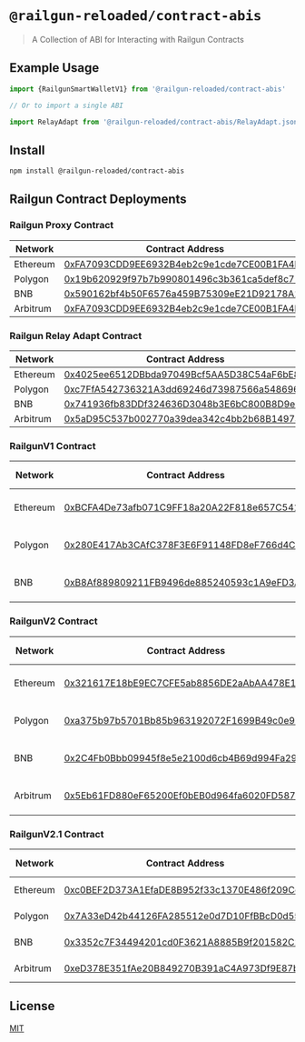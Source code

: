 # `@railgun-reloaded/contract-abis`

> A Collection of ABI for Interacting with Railgun Contracts

## Example Usage

```js
import {RailgunSmartWalletV1} from '@railgun-reloaded/contract-abis'

// Or to import a single ABI

import RelayAdapt from '@railgun-reloaded/contract-abis/RelayAdapt.json'
```

## Install

```sh
npm install @railgun-reloaded/contract-abis
```

## Railgun Contract Deployments

### Railgun Proxy Contract

| **Network** | **Contract Address** 	                    |
|-------------|---------------------------------------------|
| Ethereum    | [0xFA7093CDD9EE6932B4eb2c9e1cde7CE00B1FA4b9](https://etherscan.io/address/0xFA7093CDD9EE6932B4eb2c9e1cde7CE00B1FA4b9)    |
| Polygon     | [0x19b620929f97b7b990801496c3b361ca5def8c71](https://polygonscan.com/address/0x19b620929f97b7b990801496c3b361ca5def8c71) |
| BNB         | [0x590162bf4b50F6576a459B75309eE21D92178A10](https://bscscan.com/address/0x590162bf4b50F6576a459B75309eE21D92178A10)     |
| Arbitrum    | [0xFA7093CDD9EE6932B4eb2c9e1cde7CE00B1FA4b9](https://arbiscan.io/address/0xFA7093CDD9EE6932B4eb2c9e1cde7CE00B1FA4b9)     |

### Railgun Relay Adapt Contract

| **Network** | **Contract Address** 	                    |
|-------------|---------------------------------------------|
| Ethereum    | [0x4025ee6512DBbda97049Bcf5AA5D38C54aF6bE8a](https://etherscan.io/address/0x4025ee6512DBbda97049Bcf5AA5D38C54aF6bE8a)    |
| Polygon     | [0xc7FfA542736321A3dd69246d73987566a5486968](https://polygonscan.com/address/0xc7FfA542736321A3dd69246d73987566a5486968) |
| BNB         | [0x741936fb83DDf324636D3048b3E6bC800B8D9e12](https://bscscan.com/address/0x741936fb83DDf324636D3048b3E6bC800B8D9e12)     |
| Arbitrum    | [0x5aD95C537b002770a39dea342c4bb2b68B1497aA](https://arbiscan.io/address/0x5aD95C537b002770a39dea342c4bb2b68B1497aA)     |

### RailgunV1 Contract

| **Network** | **Contract Address** 	| **Block Range** 	| **Transaction Index** 	| **Transaction Hash** |	
|-------------|-------------------------|-------------------|---------------------------|----------------------|
| Ethereum    | [0xBCFA4De73afb071C9FF18a20A22F818e657C541a](https://etherscan.io/address/0xBCFA4De73afb071C9FF18a20A22F818e657C541a) | 14737691 - 16076750 | 257 |[0x2bd98cd135e2eaf7b7239bb4951a043f655629b5d0f0ca12334ce05718512361](https://etherscan.io/tx/0x2bd98cd135e2eaf7b7239bb4951a043f655629b5d0f0ca12334ce05718512361)|
| Polygon     | [0x280E417Ab3CAfC378F3E6F91148FD8eF766d4C95](https://polygonscan.com/address/0x280E417Ab3CAfC378F3E6F91148FD8eF766d4C95) | 28083766 - 36219104 | 46 |[0x1eadf010811837102006cb9f0c3248ad98403d0577517130fd4d898284eb1dad](https://polygonscan.com/tx/0x1eadf010811837102006cb9f0c3248ad98403d0577517130fd4d898284eb1dad)|
| BNB         | [0xB8Af889809211FB9496de885240593c1A9eFD3A9](https://bscscan.com/address/0xB8Af889809211FB9496de885240593c1A9eFD3A9) | 17633701 - 23478204 | 64 |[0x8c5c12251678da3d5f497e8a59a8f4a351557fbee4abd35ebcb186a5ee78d26c](https://bscscan.com/tx/0x8c5c12251678da3d5f497e8a59a8f4a351557fbee4abd35ebcb186a5ee78d26c)|

### RailgunV2 Contract

| **Network** | **Contract Address** 	| **Block Range** 	| **Transaction Index** 	| **Transaction Hash** |	
|-------------|-------------------------|-------------------|---------------------------|----------------------|
| Ethereum    | [0x321617E18bE9EC7CFE5ab8856DE2aAbAA478E13B](https://etherscan.io/address/0x321617E18bE9EC7CFE5ab8856DE2aAbAA478E13B) | 16076750 - 16790263 | 182 |[0xab0625746a64ed88fd040a39bdbe9ed930328d9b09245b36cd1d9a64444dad95](https://etherscan.io/tx/0xab0625746a64ed88fd040a39bdbe9ed930328d9b09245b36cd1d9a64444dad95)|
| Polygon     | [0xa375b97b5701Bb85b963192072F1699B49c0e9F7](https://polygonscan.com/address/0xa375b97b5701Bb85b963192072F1699B49c0e9F7) | 36219104 - 40143539 | 129 |[0x29d6d90f2efa6a05ea8342e6e9730a33f98f63fef1a15916829b763fac5f9216](https://polygonscan.com/tx/0x29d6d90f2efa6a05ea8342e6e9730a33f98f63fef1a15916829b763fac5f9216)|
| BNB         | [0x2C4Fb0Bbb09945f8e5e2100d6cb4B69d994Fa293](https://bscscan.com/address/0x2C4Fb0Bbb09945f8e5e2100d6cb4B69d994Fa293) | 23478204 - 26313947  | 106 |[0xba6271a84228b7e87078268c89150351cbcc1ff6fead26a66e67a25184122ac2](https://bscscan.com/tx/0xba6271a84228b7e87078268c89150351cbcc1ff6fead26a66e67a25184122ac2)|
| Arbitrum    | [0x5Eb61FD880eF65200Ef0bEB0d964fa6020FD5877](https://arbiscan.io/address/0x5eb61fd880ef65200ef0beb0d964fa6020fd5877) | 56109874 - 68196853  | 1 |[0xcd029a8262641a1871f79dc2e0593a0d921deccdffc4949aa249548ca8f2f02d](https://arbiscan.io/tx/0xcd029a8262641a1871f79dc2e0593a0d921deccdffc4949aa249548ca8f2f02d)|

### RailgunV2.1 Contract

| **Network** | **Contract Address** 	| **Block Range** 	| **Transaction Index** 	| **Transaction Hash** |	
|-------------|-------------------------|-------------------|---------------------------|----------------------|
| Ethereum    | [0xc0BEF2D373A1EfaDE8B952f33c1370E486f209Cc](https://etherscan.io/address/0xc0BEF2D373A1EfaDE8B952f33c1370E486f209Cc) | 16790263 - latest | 112 |[0xe001ac69697083957933db13ff27c56769ce8826d4ab676b3965d7a44b9f0668](https://etherscan.io/tx/0xe001ac69697083957933db13ff27c56769ce8826d4ab676b3965d7a44b9f0668)|
| Polygon     | [0x7A33eD42b44126FA285512e0d7D10FfBBcD0d559](https://polygonscan.com/address/0x7A33eD42b44126FA285512e0d7D10FfBBcD0d559) | 40143539 - latest | 73 |[0x27c85b2685f558ae745706dd8d3a72330cd2e532dcbd07ca839f5afa4fcc3e6c](https://polygonscan.com/tx/0x27c85b2685f558ae745706dd8d3a72330cd2e532dcbd07ca839f5afa4fcc3e6c)|
| BNB         | [0x3352c7F34494201cd0F3621A8885B9f201582C24](https://bscscan.com/address/0x3352c7F34494201cd0F3621A8885B9f201582C24) | 26313947 - latest  | 123 |[0xf93d5313866a88e62cf4d8775691406b773c92b0f1ef4387897051a380e3b245](https://bscscan.com/tx/0xf93d5313866a88e62cf4d8775691406b773c92b0f1ef4387897051a380e3b245)|
| Arbitrum    | [0xeD378E351fAe20B849270B391aC4A973Df9E87bF](https://arbiscan.io/address/0xeD378E351fAe20B849270B391aC4A973Df9E87bF) | 68196853 - latest  | 1 |[0xca122fb81cc6802101ff1242703ba0a9d4175ed5e105741d84975a162e8fdd55](https://arbiscan.io/tx/0xca122fb81cc6802101ff1242703ba0a9d4175ed5e105741d84975a162e8fdd55)|

## License

[MIT](LICENSE)